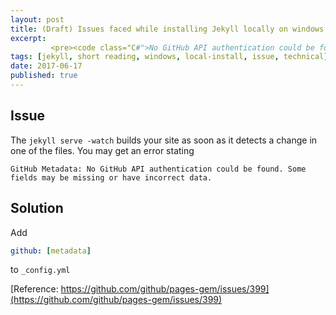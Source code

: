 ```yaml
---
layout: post
title: (Draft) Issues faced while installing Jekyll locally on windows
excerpt:
         <pre><code class="C#">No GitHub API authentication could be found. Some fields may be missing or have incorrect data.</code></pre>
tags: [jekyll, short reading, windows, local-install, issue, technical]
date: 2017-06-17
published: true
---
```


## Issue

The `jekyll serve -watch` builds your site as soon as it detects a change in one of the files. You may get an error stating
```batchfile
GitHub Metadata: No GitHub API authentication could be found. Some fields may be missing or have incorrect data.
```

<!--more-->

## Solution

Add
```yaml
github: [metadata]
```
to `_config.yml`

[Reference: https://github.com/github/pages-gem/issues/399](https://github.com/github/pages-gem/issues/399)